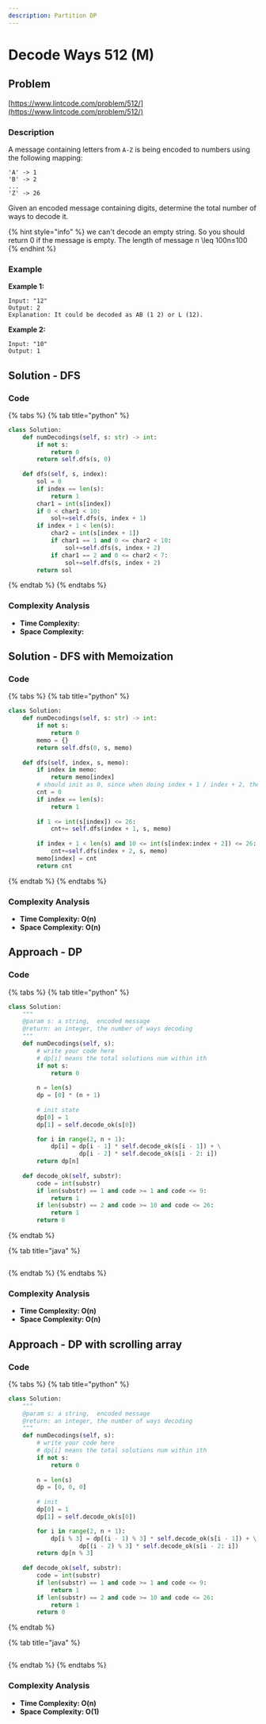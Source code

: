 ```yaml
---
description: Partition DP
---
```


# Decode Ways 512 \(M\)

## Problem

[https://www.lintcode.com/problem/512/](https://www.lintcode.com/problem/512/)

### Description

A message containing letters from `A-Z` is being encoded to numbers using the following mapping:

```text
'A' -> 1
'B' -> 2
...
'Z' -> 26
```

Given an encoded message containing digits, determine the total number of ways to decode it.

{% hint style="info" %}
we can't decode an empty string. So you should return 0 if the message is empty. The length of message n \leq 100n≤100
{% endhint %}

### Example

**Example 1:**

```text
Input: "12"
Output: 2
Explanation: It could be decoded as AB (1 2) or L (12).
```

**Example 2:**

```text
Input: "10"
Output: 1
```

## Solution - DFS

### Code

{% tabs %}
{% tab title="python" %}
```python
class Solution:
    def numDecodings(self, s: str) -> int:
        if not s:
            return 0
        return self.dfs(s, 0)
    
    def dfs(self, s, index):
        sol = 0
        if index == len(s):
            return 1
        char1 = int(s[index])
        if 0 < char1 < 10:
            sol+=self.dfs(s, index + 1)
        if index + 1 < len(s):
            char2 = int(s[index + 1])
            if char1 == 1 and 0 <= char2 < 10:
                sol+=self.dfs(s, index + 2)
            if char1 == 2 and 0 <= char2 < 7:
                sol+=self.dfs(s, index + 2)
        return sol
```
{% endtab %}
{% endtabs %}

### Complexity Analysis

* **Time Complexity:**
* **Space Complexity:**

## Solution - DFS with Memoization

### Code

{% tabs %}
{% tab title="python" %}
```python
class Solution:
    def numDecodings(self, s: str) -> int:
        if not s:
            return 0
        memo = {}
        return self.dfs(0, s, memo)
    
    def dfs(self, index, s, memo):
        if index in memo:
            return memo[index]
        # should init as 0, since when doing index + 1 / index + 2, they are independent, cannot be carry to each other
        cnt = 0
        if index == len(s):
            return 1
        
        if 1 <= int(s[index]) <= 26:
            cnt+= self.dfs(index + 1, s, memo)
        
        if index + 1 < len(s) and 10 <= int(s[index:index + 2]) <= 26:
            cnt+=self.dfs(index + 2, s, memo)
        memo[index] = cnt
        return cnt
```
{% endtab %}
{% endtabs %}

### Complexity Analysis

* **Time Complexity: O\(n\)**
* **Space Complexity: O\(n\)**

## Approach - DP

### Code

{% tabs %}
{% tab title="python" %}
```python
class Solution:
    """
    @param s: a string,  encoded message
    @return: an integer, the number of ways decoding
    """
    def numDecodings(self, s):
        # write your code here
        # dp[i] means the total solutions num within ith
        if not s:
            return 0
        
        n = len(s)
        dp = [0] * (n + 1)
        
        # init state
        dp[0] = 1
        dp[1] = self.decode_ok(s[0])

        for i in range(2, n + 1):
            dp[i] = dp[i - 1] * self.decode_ok(s[i - 1]) + \
                    dp[i - 2] * self.decode_ok(s[i - 2: i])
        return dp[n]
    
    def decode_ok(self, substr):
        code = int(substr)
        if len(substr) == 1 and code >= 1 and code <= 9:
            return 1
        if len(substr) == 2 and code >= 10 and code <= 26:
            return 1
        return 0
```
{% endtab %}

{% tab title="java" %}
```

```
{% endtab %}
{% endtabs %}

### Complexity Analysis

* **Time Complexity: O\(n\)**
* **Space Complexity: O\(n\)**

## Approach - DP with scrolling array

### Code

{% tabs %}
{% tab title="python" %}
```python
class Solution:
    """
    @param s: a string,  encoded message
    @return: an integer, the number of ways decoding
    """
    def numDecodings(self, s):
        # write your code here
        # dp[i] means the total solutions num within ith
        if not s:
            return 0
        
        n = len(s)
        dp = [0, 0, 0]
        
        # init
        dp[0] = 1
        dp[1] = self.decode_ok(s[0])

        for i in range(2, n + 1):
            dp[i % 3] = dp[(i - 1) % 3] * self.decode_ok(s[i - 1]) + \
                    dp[(i - 2) % 3] * self.decode_ok(s[i - 2: i])
        return dp[n % 3]
    
    def decode_ok(self, substr):
        code = int(substr)
        if len(substr) == 1 and code >= 1 and code <= 9:
            return 1
        if len(substr) == 2 and code >= 10 and code <= 26:
            return 1
        return 0
```
{% endtab %}

{% tab title="java" %}
```

```
{% endtab %}
{% endtabs %}

### Complexity Analysis

* **Time Complexity: O\(n\)**
* **Space Complexity: O\(1\)**

